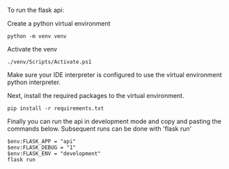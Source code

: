 To run the flask api:

Create a python virtual environment

```
python -m venv venv
```


Activate the venv
```
./venv/Scripts/Activate.ps1
```


Make sure your IDE interpreter is configured to use the virtual environment python interpreter.

Next, install the required packages to the virtual environment.

```
pip install -r requirements.txt
```

Finally you can run the api in development mode and copy and pasting the commands below.
Subsequent runs can be done with 'flask run'

```
$env:FLASK_APP = "api"
$env:FLASK_DEBUG = "1"
$env:FLASK_ENV = "development"
flask run
```